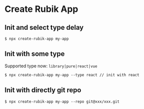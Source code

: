 # Create Rubik App
## Init and select type delay
```
$ npx create-rubik-app my-app
```
## Init with some type
Supported type now: `library|pure|react|vue`
```
$ npx create-rubik-app my-app --type react // init with react
```

## Init with directly git repo
```
$ npx create-rubik-app my-app --repo git@xxx/xxx.git
```
